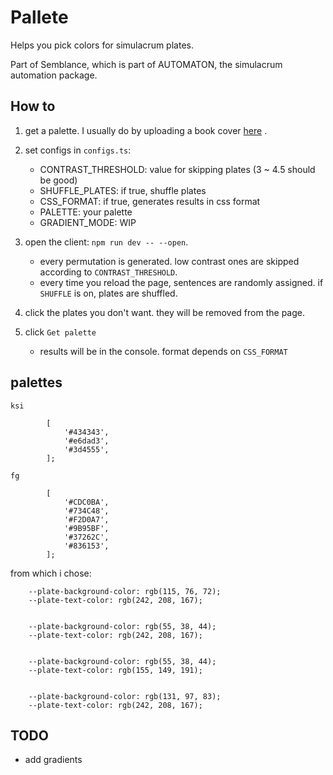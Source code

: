 # Pallete

Helps you pick colors for simulacrum plates.

Part of Semblance, which is part of AUTOMATON, the simulacrum automation package.

## How to

1.  get a palette. I usually do by uploading a book cover [here](https://color.adobe.com/create/image-gradient) .

1.  set configs in `configs.ts`:

    -   CONTRAST_THRESHOLD: value for skipping plates (3 ~ 4.5 should be good)
    -   SHUFFLE_PLATES: if true, shuffle plates
    -   CSS_FORMAT: if true, generates results in css format
    -   PALETTE: your palette
    -   GRADIENT_MODE: WIP

1.  open the client: `npm run dev -- --open`.

    -   every permutation is generated. low contrast ones are skipped according to `CONTRAST_THRESHOLD`.
    -   every time you reload the page, sentences are randomly assigned. if `SHUFFLE` is on, plates are shuffled.

1.  click the plates you don't want. they will be removed from the page.

1.  click `Get palette`
    -   results will be in the console. format depends on `CSS_FORMAT`

## palettes

    ksi

            [
                '#434343',
                '#e6dad3',
                '#3d4555',
            ];

    fg

            [
                '#CDC0BA',
                '#734C48',
                '#F2D0A7',
                '#9B95BF',
                '#37262C',
                '#836153',
            ];

from which i chose:

        --plate-background-color: rgb(115, 76, 72);
        --plate-text-color: rgb(242, 208, 167);


        --plate-background-color: rgb(55, 38, 44);
        --plate-text-color: rgb(242, 208, 167);


        --plate-background-color: rgb(55, 38, 44);
        --plate-text-color: rgb(155, 149, 191);


        --plate-background-color: rgb(131, 97, 83);
        --plate-text-color: rgb(242, 208, 167);

## TODO

-   add gradients
